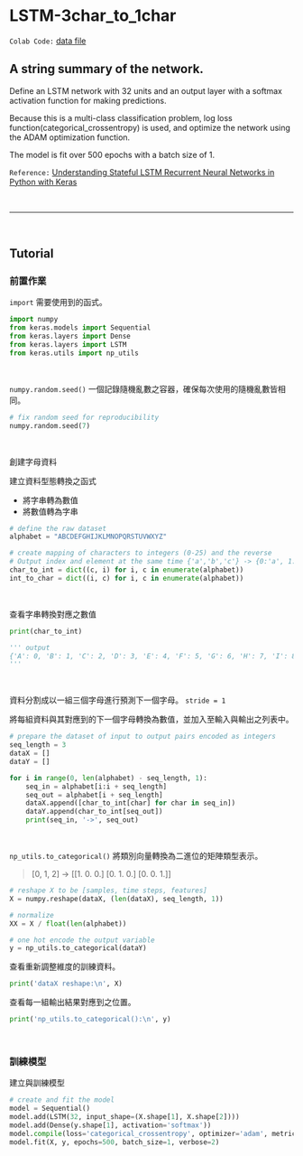 # LSTM-3char_to_1char

`Colab Code:` [data file](https://colab.research.google.com/drive/11iRgS-N9rwc6UJM1tSxFKoRZQ96skrt-?usp=sharing)

## A string summary of the network.

Define an LSTM network with 32 units and an output layer with a softmax activation function for making predictions.

Because this is a multi-class classification problem, log loss function(categorical_crossentropy) is used, and optimize the network using the ADAM optimization function.

The model is fit over 500 epochs with a batch size of 1.

`Reference:` [Understanding Stateful LSTM Recurrent Neural Networks in Python with Keras](https://machinelearningmastery.com/understanding-stateful-lstm-recurrent-neural-networks-python-keras/)

<br>

<hr>

<br>

## Tutorial

### 前置作業

`import` 需要使用到的函式。

``` python
import numpy  
from keras.models import Sequential  
from keras.layers import Dense  
from keras.layers import LSTM  
from keras.utils import np_utils 
```

<br>

`numpy.random.seed()` 一個記錄隨機亂數之容器，確保每次使用的隨機亂數皆相同。

```python
# fix random seed for reproducibility  
numpy.random.seed(7)
```

<br>

創建字母資料

建立資料型態轉換之函式
* 將字串轉為數值
* 將數值轉為字串

```python
# define the raw dataset  
alphabet = "ABCDEFGHIJKLMNOPQRSTUVWXYZ"  

# create mapping of characters to integers (0-25) and the reverse
# Output index and element at the same time {'a','b','c'} -> {0:'a', 1:'b', 2:'c'}
char_to_int = dict((c, i) for i, c in enumerate(alphabet))  
int_to_char = dict((i, c) for i, c in enumerate(alphabet))  
```

<br>

查看字串轉換對應之數值

```python
print(char_to_int)

''' output
{'A': 0, 'B': 1, 'C': 2, 'D': 3, 'E': 4, 'F': 5, 'G': 6, 'H': 7, 'I': 8, 'J': 9, 'K': 10, 'L': 11, 'M': 12, 'N': 13, 'O': 14, 'P': 15, 'Q': 16, 'R': 17, 'S': 18, 'T': 19, 'U': 20, 'V': 21, 'W': 22, 'X': 23, 'Y': 24, 'Z': 25}
'''
```

<br>

資料分割成以一組三個字母進行預測下一個字母。 `stride = 1`

將每組資料與其對應到的下一個字母轉換為數值，並加入至輸入與輸出之列表中。

```python
# prepare the dataset of input to output pairs encoded as integers 
seq_length = 3  
dataX = []  
dataY = []  

for i in range(0, len(alphabet) - seq_length, 1):  
    seq_in = alphabet[i:i + seq_length]  
    seq_out = alphabet[i + seq_length]  
    dataX.append([char_to_int[char] for char in seq_in])  
    dataY.append(char_to_int[seq_out])  
    print(seq_in, '->', seq_out) 
```

<br>

`np_utils.to_categorical()` 將類別向量轉換為二進位的矩陣類型表示。

> [0, 1, 2] -> [[1. 0. 0.] [0. 1. 0.] [0. 0. 1.]]

```python
# reshape X to be [samples, time steps, features]  
X = numpy.reshape(dataX, (len(dataX), seq_length, 1))  

# normalize  
XX = X / float(len(alphabet))  

# one hot encode the output variable  
y = np_utils.to_categorical(dataY)  
```

查看重新調整維度的訓練資料。

```python
print('dataX reshape:\n', X)
```

查看每一組輸出結果對應到之位置。

```python
print('np_utils.to_categorical():\n', y)
```

<br>

### 訓練模型

建立與訓練模型

```python
# create and fit the model  
model = Sequential()  
model.add(LSTM(32, input_shape=(X.shape[1], X.shape[2])))  
model.add(Dense(y.shape[1], activation='softmax'))  
model.compile(loss='categorical_crossentropy', optimizer='adam', metrics=['accuracy'])  
model.fit(X, y, epochs=500, batch_size=1, verbose=2)  
```